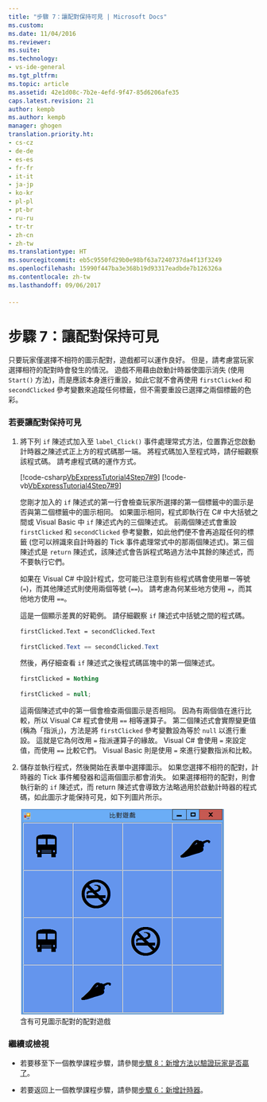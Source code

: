 ```yaml
---
title: "步驟 7：讓配對保持可見 | Microsoft Docs"
ms.custom: 
ms.date: 11/04/2016
ms.reviewer: 
ms.suite: 
ms.technology:
- vs-ide-general
ms.tgt_pltfrm: 
ms.topic: article
ms.assetid: 42e1d08c-7b2e-4efd-9f47-85d6206afe35
caps.latest.revision: 21
author: kempb
ms.author: kempb
manager: ghogen
translation.priority.ht:
- cs-cz
- de-de
- es-es
- fr-fr
- it-it
- ja-jp
- ko-kr
- pl-pl
- pt-br
- ru-ru
- tr-tr
- zh-cn
- zh-tw
ms.translationtype: HT
ms.sourcegitcommit: eb5c9550fd29b0e98bf63a7240737da4f13f3249
ms.openlocfilehash: 15990f447ba3e368b19d93317eadbde7b126326a
ms.contentlocale: zh-tw
ms.lasthandoff: 09/06/2017

---
```

# <a name="step-7-keep-pairs-visible"></a>步驟 7：讓配對保持可見
只要玩家僅選擇不相符的圖示配對，遊戲都可以運作良好。 但是，請考慮當玩家選擇相符的配對時會發生的情況。 遊戲不用藉由啟動計時器使圖示消失 (使用 `Start()` 方法)，而是應該本身進行重設，如此它就不會再使用 `firstClicked` 和 `secondClicked` 參考變數來追蹤任何標籤，但不需要重設已選擇之兩個標籤的色彩。  
  
### <a name="to-keep-pairs-visible"></a>若要讓配對保持可見  
  
1.  將下列 `if` 陳述式加入至 `label_Click()` 事件處理常式方法，位置靠近您啟動計時器之陳述式正上方的程式碼那一端。 將程式碼加入至程式時，請仔細觀察該程式碼。 請考慮程式碼的運作方式。  
  
     [!code-csharp[VbExpressTutorial4Step7#9](../ide/codesnippet/CSharp/step-7-keep-pairs-visible_1.cs)]  [!code-vb[VbExpressTutorial4Step7#9](../ide/codesnippet/VisualBasic/step-7-keep-pairs-visible_1.vb)]  
  
     您剛才加入的 `if` 陳述式的第一行會檢查玩家所選擇的第一個標籤中的圖示是否與第二個標籤中的圖示相同。 如果圖示相同，程式即執行在 C# 中大括號之間或 Visual Basic 中 `if` 陳述式內的三個陳述式。 前兩個陳述式會重設 `firstClicked` 和 `secondClicked` 參考變數，如此他們便不會再追蹤任何的標籤  (您可以辨識來自計時器的 Tick 事件處理常式中的那兩個陳述式)。第三個陳述式是 `return` 陳述式，該陳述式會告訴程式略過方法中其餘的陳述式，而不要執行它們。  
  
     如果在 Visual C# 中設計程式，您可能已注意到有些程式碼會使用單一等號 (`=`)，而其他陳述式則使用兩個等號 (`==`)。 請考慮為何某些地方使用 `=`，而其他地方使用 `==`。  
  
     這是一個顯示差異的好範例。 請仔細觀察 `if` 陳述式中括號之間的程式碼。  
  
    ```vb  
    firstClicked.Text = secondClicked.Text  
    ```  
  
    ```csharp  
    firstClicked.Text == secondClicked.Text  
    ```  
  
     然後，再仔細查看 `if` 陳述式之後程式碼區塊中的第一個陳述式。  
  
    ```vb  
    firstClicked = Nothing  
    ```  
  
    ```csharp  
    firstClicked = null;  
    ```  
  
     這兩個陳述式中的第一個會檢查兩個圖示是否相同。 因為有兩個值在進行比較，所以 Visual C# 程式會使用 `==` 相等運算子。 第二個陳述式會實際變更值 (稱為「指派」)，方法是將 `firstClicked` 參考變數設為等於 `null` 以進行重設。 這就是它為何改用 `=` 指派運算子的緣故。 Visual C# 會使用 `=` 來設定值，而使用 `==` 比較它們。 Visual Basic 則是使用 `=` 來進行變數指派和比較。  
  
2.  儲存並執行程式，然後開始在表單中選擇圖示。 如果您選擇不相符的配對，計時器的 Tick 事件觸發器和這兩個圖示都會消失。 如果選擇相符的配對，則會執行新的 `if` 陳述式，而 return 陳述式會導致方法略過用於啟動計時器的程式碼，如此圖示才能保持可見，如下列圖片所示。  
  
     ![您在本教學課程中建立的遊戲](../ide/media/express_finishedgame.png "Express_FinishedGame")  
含有可見圖示配對的配對遊戲  
  
### <a name="to-continue-or-review"></a>繼續或檢視  
  
-   若要移至下一個教學課程步驟，請參閱[步驟 8：新增方法以驗證玩家是否贏了](../ide/step-8-add-a-method-to-verify-whether-the-player-won.md)。  
  
-   若要返回上一個教學課程步驟，請參閱[步驟 6：新增計時器](../ide/step-6-add-a-timer.md)。
